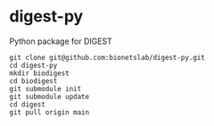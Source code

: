 # digest-py
Python package for DIGEST

```
git clone git@github.com:bionetslab/digest-py.git
cd digest-py
mkdir biodigest
cd biodigest
git submodule init
git submodule update
cd digest
git pull origin main
```


